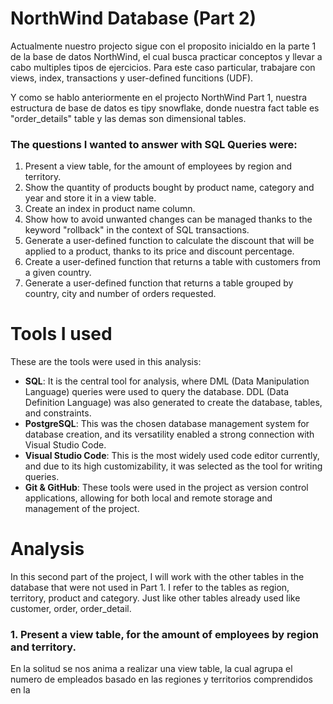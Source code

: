 # NorthWind Database (Part 2)

Actualmente nuestro projecto sigue con el proposito inicialdo en la parte 1 de la base de datos NorthWind, el cual busca practicar conceptos y llevar a cabo multiples tipos de ejercicios. Para este caso particular, trabajare con views, index, transactions y user-defined funcitions (UDF).

Y como se hablo anteriormente en el projecto NorthWind Part 1, nuestra estructura de base de datos es tipy snowflake, donde nuestra fact table es "order_details" table y las demas son dimensional tables.

### The questions I wanted to answer with SQL Queries were:

1. Present a view table, for the amount of employees by region and territory.
2. Show the quantity of products bought by product name, category and year and store it in a view table.
3. Create an index in product name column.
4. Show how to avoid unwanted changes can be managed thanks to the keyword "rollback" in the context of SQL transactions.
5. Generate a user-defined function to calculate the discount that will be applied to a product, thanks to its price and discount percentage.
6. Create a user-defined function that returns a table with customers from a given country.
7. Generate a user-defined function that returns a table grouped by country, city and number of orders requested.

# Tools I used

These are the tools were used in this analysis:

- **SQL**: It is the central tool for analysis, where DML (Data Manipulation Language) queries were used to query the database. DDL (Data Definition Language) was also generated to create the database, tables, and constraints.
- **PostgreSQL**: This was the chosen database management system for database creation, and its versatility enabled a strong connection with Visual Studio Code.
- **Visual Studio Code**: This is the most widely used code editor currently, and due to its high customizability, it was selected as the tool for writing queries.
- **Git & GitHub**: These tools were used in the project as version control applications, allowing for both local and remote storage and management of the project.

# Analysis

In this second part of the project, I will work with the other tables in the database that were not used in Part 1. I refer to the tables as region, territory, product and category. Just like other tables already used like customer, order, order_detail.

### 1. Present a view table, for the amount of employees by region and territory.

En la solitud se nos anima a realizar una view table, la cual agrupa el numero de empleados basado en las regiones y territorios comprendidos en la
